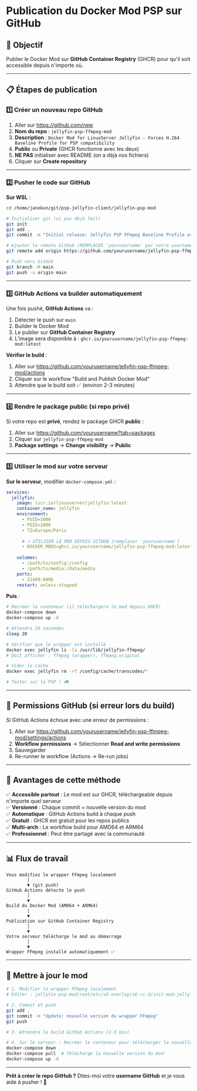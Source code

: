 # Publication du Docker Mod PSP sur GitHub

## 🎯 Objectif

Publier le Docker Mod sur **GitHub Container Registry** (GHCR) pour qu'il soit accessible depuis n'importe où.

---

## 📋 Étapes de publication

### **1️⃣ Créer un nouveau repo GitHub**

1. Aller sur https://github.com/new
2. **Nom du repo** : `jellyfin-psp-ffmpeg-mod`
3. **Description** : `Docker Mod for LinuxServer Jellyfin - Forces H.264 Baseline Profile for PSP compatibility`
4. **Public** ou **Private** (GHCR fonctionne avec les deux)
5. **NE PAS** initialiser avec README (on a déjà nos fichiers)
6. Cliquer sur **Create repository**

---

### **2️⃣ Pusher le code sur GitHub**

**Sur WSL** :

```bash
cd /home/janokun/git/psp-jellyfin-client/jellyfin-psp-mod

# Initialiser git (si pas déjà fait)
git init
git add .
git commit -m "Initial release: Jellyfin PSP FFmpeg Baseline Profile wrapper"

# Ajouter le remote GitHub (REMPLACER 'yourusername' par votre username GitHub)
git remote add origin https://github.com/yourusername/jellyfin-psp-ffmpeg-mod.git

# Push vers GitHub
git branch -M main
git push -u origin main
```

---

### **3️⃣ GitHub Actions va builder automatiquement**

Une fois pushé, **GitHub Actions** va :
1. Détecter le push sur `main`
2. Builder le Docker Mod
3. Le publier sur **GitHub Container Registry**
4. L'image sera disponible à : `ghcr.io/yourusername/jellyfin-psp-ffmpeg-mod:latest`

**Vérifier le build** :
1. Aller sur https://github.com/yourusername/jellyfin-psp-ffmpeg-mod/actions
2. Cliquer sur le workflow "Build and Publish Docker Mod"
3. Attendre que le build soit ✅ (environ 2-3 minutes)

---

### **4️⃣ Rendre le package public (si repo privé)**

Si votre repo est **privé**, rendez le package GHCR **public** :

1. Aller sur https://github.com/yourusername?tab=packages
2. Cliquer sur `jellyfin-psp-ffmpeg-mod`
3. **Package settings** → **Change visibility** → **Public**

---

### **5️⃣ Utiliser le mod sur votre serveur**

**Sur le serveur**, modifier `docker-compose.yml` :

```yaml
services:
  jellyfin:
    image: lscr.io/linuxserver/jellyfin:latest
    container_name: jellyfin
    environment:
      - PUID=1000
      - PGID=1000
      - TZ=Europe/Paris
      
      # ⭐ UTILISER LE MOD DEPUIS GITHUB (remplacer 'yourusername')
      - DOCKER_MODS=ghcr.io/yourusername/jellyfin-psp-ffmpeg-mod:latest
      
    volumes:
      - /path/to/config:/config
      - /path/to/media:/data/media
    ports:
      - 21409:8096
    restart: unless-stopped
```

**Puis** :

```bash
# Recréer le conteneur (il téléchargera le mod depuis GHCR)
docker-compose down
docker-compose up -d

# Attendre 20 secondes
sleep 20

# Vérifier que le wrapper est installé
docker exec jellyfin ls -la /usr/lib/jellyfin-ffmpeg/
# Doit afficher : ffmpeg (wrapper), ffmpeg.original

# Vider le cache
docker exec jellyfin rm -rf /config/cache/transcodes/*

# Tester sur la PSP ! 🎮
```

---

## 🔐 Permissions GitHub (si erreur lors du build)

Si GitHub Actions échoue avec une erreur de permissions :

1. Aller sur https://github.com/yourusername/jellyfin-psp-ffmpeg-mod/settings/actions
2. **Workflow permissions** → Sélectionner **Read and write permissions**
3. Sauvegarder
4. Re-runner le workflow (Actions → Re-run jobs)

---

## 🎉 Avantages de cette méthode

✅ **Accessible partout** : Le mod est sur GHCR, téléchargeable depuis n'importe quel serveur  
✅ **Versionné** : Chaque commit = nouvelle version du mod  
✅ **Automatique** : GitHub Actions build à chaque push  
✅ **Gratuit** : GHCR est gratuit pour les repos publics  
✅ **Multi-arch** : Le workflow build pour AMD64 et ARM64  
✅ **Professionnel** : Peut être partagé avec la communauté  

---

## 📊 Flux de travail

```
Vous modifiez le wrapper FFmpeg localement
        │
        ▼ (git push)
GitHub Actions détecte le push
        │
        ▼
Build du Docker Mod (AMD64 + ARM64)
        │
        ▼
Publication sur GitHub Container Registry
        │
        ▼
Votre serveur télécharge le mod au démarrage
        │
        ▼
Wrapper FFmpeg installé automatiquement ✅
```

---

## 🔄 Mettre à jour le mod

```bash
# 1. Modifier le wrapper FFmpeg localement
# Éditer : jellyfin-psp-mod/root/etc/s6-overlay/s6-rc.d/init-mod-jellyfin-psp-ffmpeg/run

# 2. Commit et push
git add .
git commit -m "Update: nouvelle version du wrapper FFmpeg"
git push

# 3. Attendre le build GitHub Actions (2-3 min)

# 4. Sur le serveur : Recréer le conteneur pour télécharger la nouvelle version
docker-compose down
docker-compose pull  # Télécharge la nouvelle version du mod
docker-compose up -d
```

---

**Prêt à créer le repo GitHub ?** Dites-moi votre **username GitHub** et je vous aide à pusher ! 🚀

